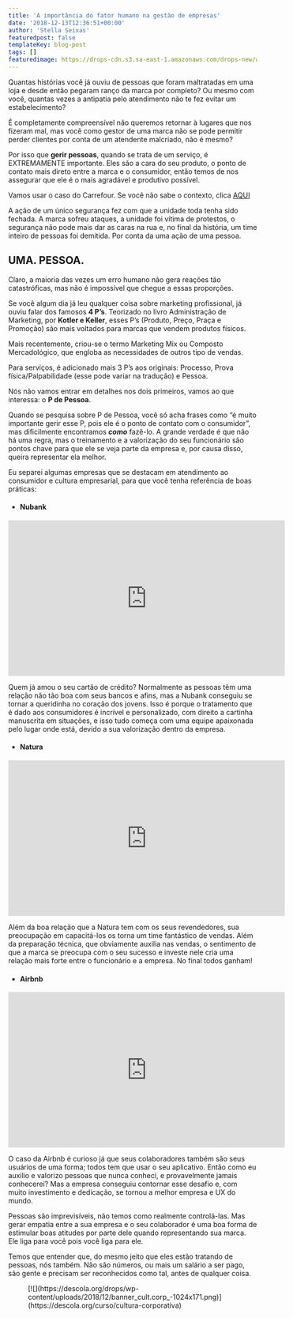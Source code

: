```yaml
---
title: 'A importância do fator humano na gestão de empresas'
date: '2018-12-13T12:36:51+00:00'
author: 'Stella Seixas'
featuredpost: false
templateKey: blog-post
tags: []
featuredimage: https://drops-cdn.s3.sa-east-1.amazonaws.com/drops-new/wp-content/uploads/2018/12/13123520/Artboard-1-150x150.png
---
```

Quantas histórias você já ouviu de pessoas que foram maltratadas em uma loja e desde então pegaram ranço da marca por completo? Ou mesmo com você, quantas vezes a antipatia pelo atendimento não te fez evitar um estabelecimento?

É completamente compreensível não queremos retornar à lugares que nos fizeram mal, mas você como gestor de uma marca não se pode permitir perder clientes por conta de um atendente malcriado, não é mesmo?

Por isso que **gerir pessoas**, quando se trata de um serviço, é EXTREMAMENTE importante. Eles são a cara do seu produto, o ponto de contato mais direto entre a marca e o consumidor, então temos de nos assegurar que ele é o mais agradável e produtivo possível.

Vamos usar o caso do Carrefour. Se você não sabe o contexto, clica [AQUI](https://g1.globo.com/sp/sao-paulo/noticia/2018/12/04/cachorro-abandonado-e-envenenado-e-espancado-por-funcionario-de-hipermercado-em-osasco-dizem-ativistas.ghtml)

A ação de um único segurança fez com que a unidade toda tenha sido fechada. A marca sofreu ataques, a unidade foi vítima de protestos, o segurança não pode mais dar as caras na rua e, no final da história, um time inteiro de pessoas foi demitida. Por conta da uma ação de uma pessoa.

UMA. PESSOA.
------------

Claro, a maioria das vezes um erro humano não gera reações tão catastróficas, mas não é impossível que chegue a essas proporções.

Se você algum dia já leu qualquer coisa sobre marketing profissional, já ouviu falar dos famosos **4 P’s**. Teorizado no livro Administração de Marketing, por **Kotler e Keller**, esses P’s (Produto, Preço, Praça e Promoção) são mais voltados para marcas que vendem produtos físicos.

Mais recentemente, criou-se o termo Marketing Mix ou Composto Mercadológico, que engloba as necessidades de outros tipo de vendas.

Para serviços, é adicionado mais 3 P’s aos originais: Processo, Prova física/Palpabilidade (esse pode variar na tradução) e Pessoa.

Nós não vamos entrar em detalhes nos dois primeiros, vamos ao que interessa: o **P de Pessoa**.

Quando se pesquisa sobre P de Pessoa, você só acha frases como “é muito importante gerir esse P, pois ele é o ponto de contato com o consumidor”, mas dificilmente encontramos ***como*** fazê-lo. A grande verdade é que não há uma regra, mas o treinamento e a valorização do seu funcionário são pontos chave para que ele se veja parte da empresa e, por causa disso, queira representar ela melhor.

Eu separei algumas empresas que se destacam em atendimento ao consumidor e cultura empresarial, para que você tenha referência de boas práticas:

- #### Nubank

<iframe allowfullscreen="allowfullscreen" frameborder="0" height="315" loading="lazy" src="https://www.youtube.com/embed/PmW-BdTKiX8" width="560"></iframe>

Quem já amou o seu cartão de crédito? Normalmente as pessoas têm uma relação não tão boa com seus bancos e afins, mas a Nubank conseguiu se tornar a queridinha no coração dos jovens. Isso é porque o tratamento que é dado aos consumidores é incrível e personalizado, com direito a cartinha manuscrita em situações, e isso tudo começa com uma equipe apaixonada pelo lugar onde está, devido a sua valorização dentro da empresa.

- #### Natura

<iframe allowfullscreen="allowfullscreen" frameborder="0" height="315" loading="lazy" src="https://www.youtube.com/embed/eQWLwi8IdyE" width="560"></iframe>

Além da boa relação que a Natura tem com os seus revendedores, sua preocupação em capacitá-los os torna um time fantástico de vendas. Além da preparação técnica, que obviamente auxilia nas vendas, o sentimento de que a marca se preocupa com o seu sucesso e investe nele cria uma relação mais forte entre o funcionário e a empresa. No final todos ganham!

- #### Airbnb

<iframe allowfullscreen="allowfullscreen" frameborder="0" height="315" loading="lazy" src="https://www.youtube.com/embed/xR8QqrmuuFU" width="560"></iframe>

O caso da Airbnb é curioso já que seus colaboradores também são seus usuários de uma forma; todos tem que usar o seu aplicativo. Então como eu auxilio e valorizo pessoas que nunca conheci, e provavelmente jamais conhecerei? Mas a empresa conseguiu contornar esse desafio e, com muito investimento e dedicação, se tornou a melhor empresa e UX do mundo.

Pessoas são imprevisíveis, não temos como realmente controlá-las. Mas gerar empatia entre a sua empresa e o seu colaborador é uma boa forma de estimular boas atitudes por parte dele quando representando sua marca. Ele liga para você pois você liga para ele.

Temos que entender que, do mesmo jeito que eles estão tratando de pessoas, nós também. Não são números, ou mais um salário a ser pago, são gente e precisam ser reconhecidos como tal, antes de qualquer coisa.

<figure class="wp-block-image">[![](https://descola.org/drops/wp-content/uploads/2018/12/banner_cult.corp_-1024x171.png)](https://descola.org/curso/cultura-corporativa)</figure>